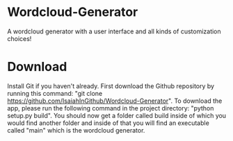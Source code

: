 # Wordcloud-Generator
A wordcloud generator with a user interface and all kinds of customization choices!

# Download
Install Git if you haven't already.
First download the Github repository by running this command: "git clone https://github.com/IsaiahInGithub/Wordcloud-Generator". To download the app, please run the following command in the project directory: "python setup.py build". You should now get a folder called build inside of which you would find another folder and inside of that you will find an executable called "main" which is the wordcloud generator.

